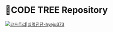 # 🌱CODE TREE Repository

[![코드트리|실력진단-hyeju373](https://banner.codetree.ai/v1/banner/hyeju373)](https://www.codetree.ai/profiles/hyeju373)
